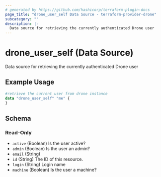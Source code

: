 ```yaml
---
# generated by https://github.com/hashicorp/terraform-plugin-docs
page_title: "drone_user_self Data Source - terraform-provider-drone"
subcategory: ""
description: |-
  Data source for retrieving the currently authenticated Drone user
---
```


# drone_user_self (Data Source)

Data source for retrieving the currently authenticated Drone user

## Example Usage

```terraform
#retrieve the current user from drone instance
data "drone_user_self" "me" {
}
```

<!-- schema generated by tfplugindocs -->
## Schema

### Read-Only

- `active` (Boolean) Is the user active?
- `admin` (Boolean) Is the user an admin?
- `email` (String)
- `id` (String) The ID of this resource.
- `login` (String) Login name
- `machine` (Boolean) Is the user a machine?


